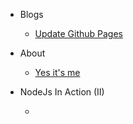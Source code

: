 * Blogs

  * [Update Github Pages](mblog/gengxingithubpages.md)

* About

  * [Yes it's me](about/readme.md)

* NodeJs In Action (II)

  * 
